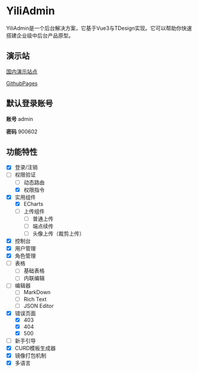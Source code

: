# YiliAdmin

YiliAdmin是一个后台解决方案，它基于Vue3与TDesign实现。它可以帮助你快速搭建企业级中后台产品原型。

## 演示站

[国内演示站点](https://yili-admin-17768-5-1308655658.sh.run.tcloudbase.com/)

[GithubPages](https://ilhamtarhi.com/yili-admin)

## 默认登录账号

**账号** admin

**密码** 900602

## 功能特性

- [X] 登录/注销
- [ ] 权限验证
    - [ ] 动态路由
    - [X] 权限指令
- [X] 实用组件
    - [X] ECharts
    - [ ] 上传组件
        - [ ] 普通上传
        - [ ] 端点续传
        - [ ] 头像上传（裁剪上传）
- [X] 控制台
- [X] 用户管理
- [X] 角色管理
- [ ] 表格
    - [ ] 基础表格
    - [ ] 内联编辑
- [ ] 编辑器
    - [ ] MarkDown
    - [ ] Rich Text
    - [ ] JSON Editor
- [X] 错误页面
    - [X] 403
    - [X] 404
    - [X] 500
- [ ] 新手引导
- [X] CURD模板生成器
- [X] 镜像打包机制
- [X] 多语言
